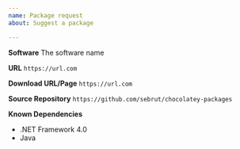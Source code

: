 ```yaml
---
name: Package request
about: Suggest a package

---
```


**Software**
The software name

**URL**
`https://url.com`

**Download URL/Page**
`https://url.com`

**Source Repository**
`https://github.com/sebrut/chocolatey-packages`

**Known Dependencies**
* .NET Framework 4.0
* Java
